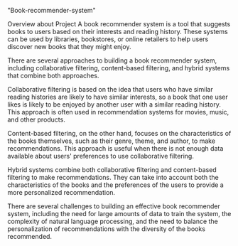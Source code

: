 "Book-recommender-system" 

Overview about Project
A book recommender system is a tool that suggests books to users based on their interests and reading history. These systems can be used by libraries, bookstores, or online retailers to help users discover new books that they might enjoy.

There are several approaches to building a book recommender system, including collaborative filtering, content-based filtering, and hybrid systems that combine both approaches.

Collaborative filtering is based on the idea that users who have similar reading histories are likely to have similar interests, so a book that one user likes is likely to be enjoyed by another user with a similar reading history. This approach is often used in recommendation systems for movies, music, and other products.

Content-based filtering, on the other hand, focuses on the characteristics of the books themselves, such as their genre, theme, and author, to make recommendations. This approach is useful when there is not enough data available about users' preferences to use collaborative filtering.

Hybrid systems combine both collaborative filtering and content-based filtering to make recommendations. They can take into account both the characteristics of the books and the preferences of the users to provide a more personalized recommendation.

There are several challenges to building an effective book recommender system, including the need for large amounts of data to train the system, the complexity of natural language processing, and the need to balance the personalization of recommendations with the diversity of the books recommended.
